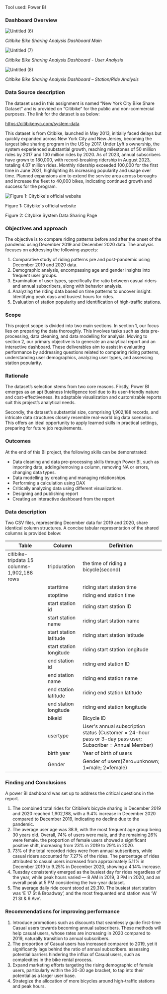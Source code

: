 Tool used: Power BI

### Dashboard Overview

![Untitled (6)](https://github.com/Youyeon-Kim/citibike-anlaysis/assets/60176735/7b20e282-cf56-4ac4-9678-031fc0929869)

*Citibike Bike Sharing Analysis Dashboard Main*    

![Untitled (7)](https://github.com/Youyeon-Kim/citibike-anlaysis/assets/60176735/0bb40e33-ff5b-42b9-a662-0567d6d61a09)

*Citibike Bike Sharing Analysis Dashboard - User Analysis*   

![Untitled (8)](https://github.com/Youyeon-Kim/citibike-anlaysis/assets/60176735/b9875c6c-f507-4634-9b7b-7c10577f8064)

*Citibike Bike Sharing Analysis Dashboard – Station/Ride Analysis*

### **Data Source description**

The dataset used in this assignment is named “New York City Bike Share Dataset” and is provided on “Citibike” for the public and non-commercial purposes. The link for the dataset is as below:

https://citibikenyc.com/system-data

This dataset is from Citibike, launched in May 2013, initially faced delays but quickly expanded across New York City and New Jersey, becoming the largest bike sharing program in the US by 2017. Under Lyft's ownership, the system experienced substantial growth, reaching milestones of 50 million rides by 2017 and 100 million rides by 2020. As of 2023, annual subscribers have grown to 180,000, with record-breaking ridership in August 2023, totaling 4.07 million rides. Monthly ridership exceeded 100,000 for the first time in June 2021, highlighting its increasing popularity and usage over time. Planned expansions aim to extend the service area across boroughs and increase the fleet to 40,000 bikes, indicating continued growth and success for the program.

![Figure 1: Citybike's official website](https://prod-files-secure.s3.us-west-2.amazonaws.com/ca4774d5-012e-4399-93d3-4753256fe9cc/15bfe03d-5448-466f-ba77-c083a28ee640/Untitled.png)

Figure 1: Citybike's official website

Figure 2: Citybike System Data Sharing Page

### Objectives and approach

The objective is to compare riding patterns before and after the onset of the pandemic using December 2019 and December 2020 data. The analysis focuses on addressing the following aspects:

1. Comparative study of riding patterns pre and post-pandemic using December 2019 and 2020 data.
2. Demographic analysis, encompassing age and gender insights into frequent user groups.
3. Examination of user types, specifically the ratio between casual riders and annual subscribers, along with behavior analysis.
4. Analyzing the riding data based on time patterns to uncover insight: Identifying peak days and busiest hours for rides.
5. Evaluation of station popularity and identification of high-traffic stations.

### Scope

This project scope is divided into two main sections. In section 1, our focus lies on preparing the data thoroughly. This involves tasks such as data pre-processing, data cleaning, and data modelling for analysis. Moving to section 2, our primary objective is to generate an analytical report and an interactive dashboard. These deliverables aim to assist in evaluating performance by addressing questions related to comparing riding patterns, understanding user demographics, analyzing user types, and assessing station popularity.

### Rationale

The dataset’s selection stems from two core reasons. Firstly, Power BI emerges as an apt Business Intelligence tool due to its user-friendly nature and cost-effectiveness. Its adaptable visualization and customizable reports suit this project’s analytical needs.

Secondly, the dataset’s substantial size, comprising 1,902,188 records, and intricate data structures closely resemble real-world big data scenarios. This offers an ideal opportunity to apply learned skills in practical settings, preparing for future job requirements.

### Outcomes

At the end of this BI project, the following skills can be demonstrated:

- Data cleaning and data pre-processing skills through Power BI, such as importing data, adding/removing a column, removing NA or errors, changing data types.
- Data modelling by creating and managing relationships.
- Performing a calculation using DAX
- Critically analyzing data using different visualizations.
- Designing and publishing report
- Creating an interactive dashboard from the report

### Data description

Two CSV files, representing December data for 2019 and 2020, share identical column structures. A concise tabular representation of the shared columns is provided below:

| Table | Column | Definition |
| --- | --- | --- |
| citibike-tripdata 15 colunms-1,902,188 rows | tripduration | the time of riding a bicycle(second) |
|  | starttime | riding start station time |
|  | stoptime | riding end station time |
|  | start station id | riding start station ID |
|  | start station name | riding start station name |
|  | start station latitude | riding start station latitude |
|  | start station longitude | riding start station longitude |
|  | end station id | riding end station ID |
|  | end station name | riding end station name |
|  | end station latitude | riding end station latitude |
|  | end station longitude | riding end station longitude |
|  | bikeid | Bicycle ID |
|  | usertype | User's annual subscription status (Customer = 24-hour pass or 3-day pass user; Subscriber = Annual Member) |
|  | birth year | Year of birth of users |
|  | Gender | Gender of users(Zero=unknown; 1=male; 2=female) |

### Finding and Conclusions

A power BI dashboard was set up to address the critical questions in the report.

1. The combined total rides for Citibike’s bicycle sharing in December 2019 and 2020 reached 1,902,188, with a 9.4% increase in December 2020 compared to December 2019, indicating no decline due to the pandemic.
2. The average user age was 38.9, with the most frequent age group being 30 years old. Overall, 74% of users were male, and the remaining 26% were female. the proportion of female users showed a significant positive shift, increasing from 23% in 2019 to 29% in 2020.
3. 73% of the total recorded rides were from annual subscribers, while casual riders accounted for 7.27% of the rides. The percentage of rides attributed to casual users increased from approximately 5.11% in December 2019 to 9.25% in December 2020, showing a 4.14% increase.
4. Tuesday consistently emerged as the busiest day for rides regardless of the year, while peak hours varied — 8 AM in 2019, 3 PM in 2020, and an overall peak at 5 PM considering the two-year dataset.
5. The average daily ride count stood at 29,310. The busiest start station was ‘E 17 St & Broadway’, and the most frequented end station was ‘W 21 St & 6 Ave’.

### Recommendations for improving performance

1. Introduce promotions such as discounts that seamlessly guide first-time Casual users towards becoming annual subscribers. These methods will help casual users, whose rates are increasing in 2020 compared to 2019, naturally transition to annual subscribers.
2. The proportion of Casual users has increased compared to 2019, yet it significantly lags behind the ratio of annual subscribers. assessing potential barriers hindering the influx of Casual users, such as complexities in the bike rental process.
3. Expand marketing efforts targeting the rising demographic of female users, particularly within the 20-30 age bracket, to tap into their potential as a larger user base.
4. Strategize the allocation of more bicycles around high-traffic stations and peak hours.
